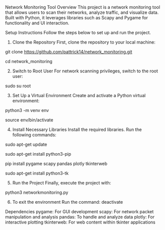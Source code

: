 Network Monitoring Tool
Overview
This project is a network monitoring tool that allows users to scan their networks, analyze traffic, and visualize data. Built with Python, it leverages libraries such as Scapy and Pygame for functionality and UI interaction.

Setup Instructions
Follow the steps below to set up and run the project.

1. Clone the Repository
First, clone the repository to your local machine:

git clone https://github.com/pattrick14/network_monitoring.git

cd network_monitoring

2. Switch to Root User
For network scanning privileges, switch to the root user:

sudo su root

3. Set Up a Virtual Environment
Create and activate a Python virtual environment:

python3 -m venv env

source env/bin/activate

4. Install Necessary Libraries
Install the required libraries. Run the following commands:

sudo apt-get update

sudo apt-get install python3-pip

pip install pygame scapy pandas plotly tkinterweb

sudo apt-get install python3-tk

5. Run the Project
Finally, execute the project with:

python3 networkmonitoring.py

6. To exit the environment
Run the command: deactivate

Dependencies
pygame: For GUI development
scapy: For network packet manipulation and analysis
pandas: To handle and analyze data
plotly: For interactive plotting
tkinterweb: For web content within tkinter applications
